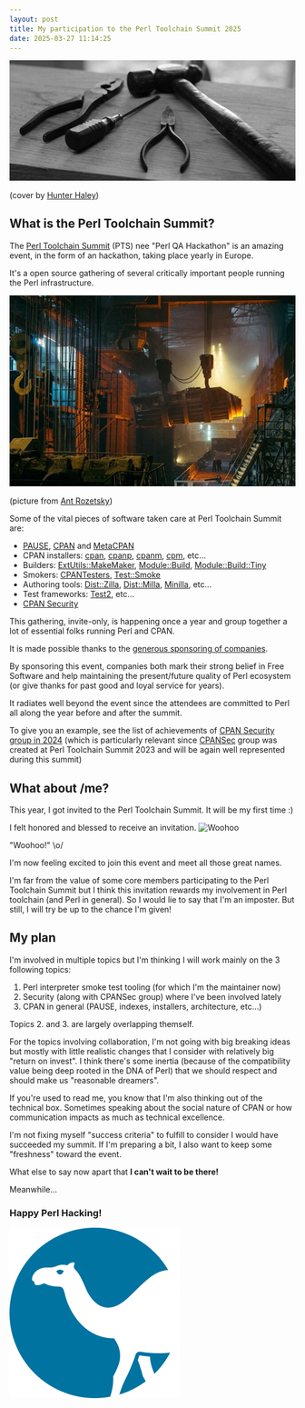 ```yaml
---
layout: post
title: My participation to the Perl Toolchain Summit 2025
date: 2025-03-27 11:14:25
---
```


![PTS tools](/assets/images/pts.png)

(cover by [Hunter Haley](https://unsplash.com/@hnhmarketing)) 

## What is the Perl Toolchain Summit?
The [Perl Toolchain Summit](https://perltoolchainsummit.org/) (PTS) nee "Perl QA Hackathon" is an amazing event, in the form of an hackathon, taking place yearly in Europe. 

It's a open source gathering of several critically important people running the Perl infrastructure.

![Factory](/assets/images/zqcicnb58fmn9vms245o.jpg)

(picture from [Ant Rozetsky](https://unsplash.com/@rozetsky))

Some of the vital pieces of software taken care at Perl Toolchain Summit are:
- [PAUSE](https://pause.perl.org), [CPAN](https://www.cpan.org/) and  [MetaCPAN](https://metacpan.org/)
- CPAN installers: [cpan](https://metacpan.org/pod/CPAN), [cpanp](https://metacpan.org/pod/CPANPLUS), [cpanm](https://metacpan.org/pod/App::cpanminus), [cpm](https://metacpan.org/dist/App-cpm/view/script/cpm), etc... 
- Builders: [ExtUtils::MakeMaker](https://metacpan.org/pod/ExtUtils::MakeMaker), [Module::Build](https://metacpan.org/pod/Module::Build), [Module::Build::Tiny](https://metacpan.org/pod/Module::Build::Tiny)
- Smokers: [CPANTesters](https://cpantesters.org/), [Test::Smoke](https://metacpan.org/pod/Test::Smoke)
- Authoring tools: [Dist::Zilla](https://metacpan.org/pod/Dist::Zilla), [Dist::Milla](https://metacpan.org/pod/Dist::Milla), [Minilla](https://metacpan.org/pod/Minilla), etc...
- Test frameworks: [Test2](https://metacpan.org/pod/Test2), etc...
- [CPAN Security](https://security.metacpan.org/)

This gathering, invite-only, is happening once a year and group together a lot of essential folks running Perl and CPAN.

It is made possible thanks to the [generous sponsoring of companies](https://perltoolchainsummit.org/pts2025/sponsors.html).

By sponsoring this event, companies both mark their strong belief in Free Software and help maintaining the present/future quality of Perl ecosystem (or give thanks for past good and loyal service for years). 

It radiates well beyond the event since the attendees are committed to Perl all along the year before and after the summit.

To give you an example, see the list of achievements of [CPAN Security group in 2024](https://security.metacpan.org/cpansec/update/2025/03/12/CPANSec-Retrospective-2024.html) (which is particularly relevant since [CPANSec](https://security.metacpan.org/) group was created at Perl Toolchain Summit 2023 and will be again well represented during this summit)

## What about /me?
This year, I got invited to the Perl Toolchain Summit. It will be my first time :)

I felt honored and blessed to receive an invitation.
![Woohoo](/assets/images/x076xtky48rw4odis5hw.png)

"Woohoo!" \o/

I'm now feeling excited to join this event and meet all those great names.

I'm far from the value of some core members participating to the Perl Toolchain Summit but I think this invitation rewards my involvement in Perl toolchain (and Perl in general). So I would lie to say that I'm an imposter. But still, I will try be up to the chance I'm given!

## My plan
I'm involved in multiple topics but I'm thinking I will work mainly on the 3 following topics:
1. Perl interpreter smoke test tooling (for which I'm the maintainer now)
2. Security (along with CPANSec group) where I've been involved lately
3. CPAN in general (PAUSE, indexes, installers, architecture, etc...)

Topics 2. and 3. are largely overlapping themself.

For the topics involving collaboration, I'm not going with big breaking ideas but mostly with little realistic changes that I consider with relatively big "return on invest". I think there's some inertia (because of the compatibility value being deep rooted in the DNA of Perl) that we should respect and should make us "reasonable dreamers".

If you're used to read me, you know that I'm also thinking out of the technical box. Sometimes speaking about the social nature of CPAN or how communication impacts as much as technical excellence.

I'm not fixing myself "success criteria" to fulfill to consider I would have succeeded my summit. If I'm preparing a bit, I also want to keep some "freshness" toward the event. 

What else to say now apart that **I can't wait to be there!** 

Meanwhile... 

### **Happy Perl Hacking**!

![Perl Logo](/assets/images/lr1dgg15gsmngd87bxgn.png)




 
